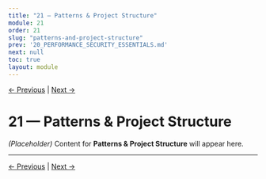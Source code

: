 ```yaml
---
title: "21 — Patterns & Project Structure"
module: 21
order: 21
slug: "patterns-and-project-structure"
prev: '20_PERFORMANCE_SECURITY_ESSENTIALS.md'
next: null
toc: true
layout: module
---
```

[← Previous](20_PERFORMANCE_SECURITY_ESSENTIALS.md) | [Next →](README.md)

# 21 — Patterns & Project Structure

*(Placeholder)* Content for **Patterns & Project Structure** will appear here.

---

[← Previous](20_PERFORMANCE_SECURITY_ESSENTIALS.md) | [Next →](README.md)

